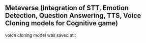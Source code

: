 ## Metaverse (Integration of STT, Emotion Detection, Question Answering, TTS, Voice Cloning models for Cognitive game)
voice cloning model was saved at :
